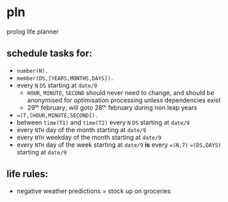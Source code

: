 # pln
prolog life planner

## schedule tasks for:
* `number(N).`
* `member(DS,[YEARS,MONTHS,DAYS]).`
* every `N` `DS` starting at `date/9`
	* `HOUR`, `MINUTE`, `SECOND` should never need to change, and should be anonymised for optimisation processing unless dependencies exist
	* 29ᵗʰ february; will goto 28ᵗʰ february during non leap years
* `=(T,[HOUR,MINUTE,SECOND]).`
* between `time(T1)` and `time(T2)` every `N` `DS` starting at `date/9`
* every `NTH` day of the month starting at `date/9`
* every `NTH` weekday of the month starting at `date/9`
* every `NTH` day of the week starting at `date/9` **is** every `=(N,7)` `=(DS,DAYS)` starting at `date/9`

## life rules:
* negative weather predictions = stock up on groceries
